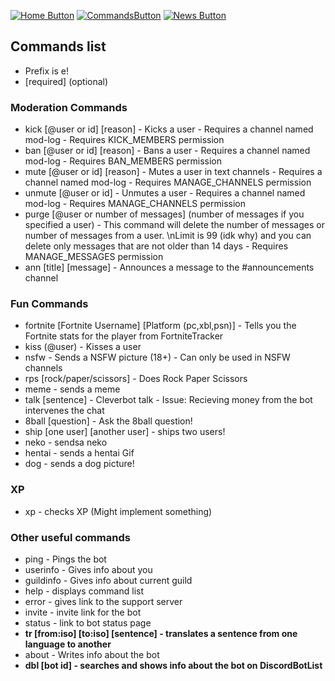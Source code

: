 [![Home Button](https://img.shields.io/badge/Page%3A-Home-green.svg)](./)
[![CommandsButton](https://img.shields.io/badge/Page%3A-Commands-brightgreen.svg)](./commands)
[![News Button](https://img.shields.io/badge/Page%3A-News-green.svg)](https://bot.hernikplays.tk/news) 
## Commands list
- Prefix is e!
- [required] (optional)

### Moderation Commands
- kick [@user or id] [reason] - Kicks a user - Requires a channel named mod-log - Requires KICK_MEMBERS permission
- ban [@user or id] [reason] - Bans a user - Requires a channel named mod-log - Requires BAN_MEMBERS permission
- mute [@user or id] [reason] - Mutes a user in text channels - Requires a channel named mod-log - Requires MANAGE_CHANNELS permission
- unmute [@user or id] - Unmutes a user - Requires a channel named mod-log - Requires MANAGE_CHANNELS permission
- purge [@user or number of messages] (number of messages if you specified a user) - This command will delete the number of messages or number of messages from a user. \nLimit is 99 (idk why) and you can delete only messages that are not older than 14 days - Requires MANAGE_MESSAGES permission
- ann [title] [message]  - Announces a message to the #announcements channel

### Fun Commands
- fortnite [Fortnite Username] [Platform (pc,xbl,psn)] - Tells you the Fortnite stats for the player from FortniteTracker
- kiss (@user) - Kisses a user
- nsfw - Sends a NSFW picture (18+) - Can only be used in NSFW channels
- rps [rock/paper/scissors] - Does Rock Paper Scissors
- meme - sends a meme
- talk [sentence] - Cleverbot talk - Issue: Recieving money from the bot intervenes the chat
- 8ball [question] - Ask the 8ball question!
- ship [one user] [another user] - ships two users!
- neko - sendsa neko
- hentai - sends a hentai Gif
- dog - sends a dog picture!

### XP
- xp - checks XP
(Might implement something)

### Other useful commands
- ping - Pings the bot
- userinfo - Gives info about you
- guildinfo - Gives info about current guild
- help - displays command list
- error - gives link to the support server
- invite - invite link for the bot
- status - link to bot status page
- **tr [from:iso] [to:iso] [sentence] - translates a sentence from one language to another**
- about - Writes info about the bot
- **dbl [bot id] - searches and shows info about the bot on DiscordBotList**
